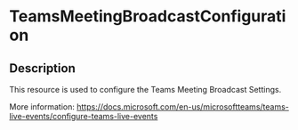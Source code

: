 # TeamsMeetingBroadcastConfiguration

## Description

This resource is used to configure the Teams Meeting Broadcast Settings.

More information: https://docs.microsoft.com/en-us/microsoftteams/teams-live-events/configure-teams-live-events
